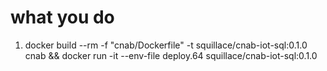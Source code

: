 # what you do
1. docker build --rm -f "cnab/Dockerfile" -t squillace/cnab-iot-sql:0.1.0 cnab && docker run -it --env-file deploy.64 squillace/cnab-iot-sql:0.1.0